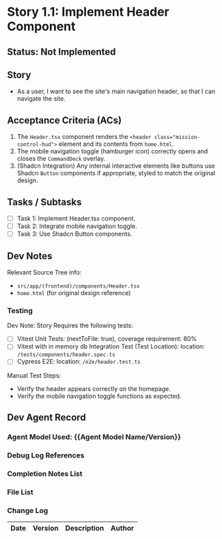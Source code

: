 # Story 1.1: Implement Header Component

## Status: Not Implemented

## Story

- As a user, I want to see the site's main navigation header, so that I can navigate the site.

## Acceptance Criteria (ACs)

1.  The `Header.tsx` component renders the `<header class="mission-control-hud">` element and its contents from `home.html`.
2.  The mobile navigation toggle (hamburger icon) correctly opens and closes the `CommandDeck` overlay.
3.  (Shadcn Integration) Any internal interactive elements like buttons use Shadcn `Button` components if appropriate, styled to match the original design.

## Tasks / Subtasks

- [ ] Task 1: Implement Header.tsx component.
- [ ] Task 2: Integrate mobile navigation toggle.
- [ ] Task 3: Use Shadcn Button components.

## Dev Notes

Relevant Source Tree info:
- `src/app/(frontend)/components/Header.tsx`
- `home.html` (for original design reference)

### Testing

Dev Note: Story Requires the following tests:

- [ ] Vitest Unit Tests: (nextToFile: true), coverage requirement: 80%
- [ ] Vitest with in memory db Integration Test (Test Location): location: `/tests/components/header.spec.ts`
- [ ] Cypress E2E: location: `/e2e/header.test.ts`

Manual Test Steps:
- Verify the header appears correctly on the homepage.
- Verify the mobile navigation toggle functions as expected.

## Dev Agent Record

### Agent Model Used: {{Agent Model Name/Version}}

### Debug Log References

### Completion Notes List

### File List

### Change Log

| Date | Version | Description | Author |
| :--- | :------ | :---------- | :----- |
